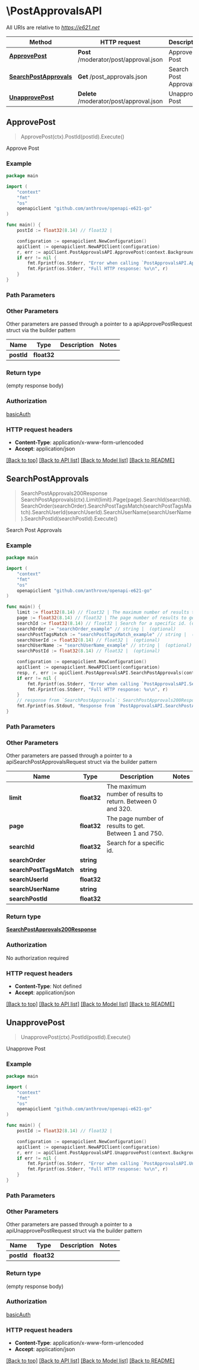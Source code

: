 # \PostApprovalsAPI

All URIs are relative to *https://e621.net*

Method | HTTP request | Description
------------- | ------------- | -------------
[**ApprovePost**](PostApprovalsAPI.md#ApprovePost) | **Post** /moderator/post/approval.json | Approve Post
[**SearchPostApprovals**](PostApprovalsAPI.md#SearchPostApprovals) | **Get** /post_approvals.json | Search Post Approvals
[**UnapprovePost**](PostApprovalsAPI.md#UnapprovePost) | **Delete** /moderator/post/approval.json | Unapprove Post



## ApprovePost

> ApprovePost(ctx).PostId(postId).Execute()

Approve Post



### Example

```go
package main

import (
	"context"
	"fmt"
	"os"
	openapiclient "github.com/anthrove/openapi-e621-go"
)

func main() {
	postId := float32(8.14) // float32 | 

	configuration := openapiclient.NewConfiguration()
	apiClient := openapiclient.NewAPIClient(configuration)
	r, err := apiClient.PostApprovalsAPI.ApprovePost(context.Background()).PostId(postId).Execute()
	if err != nil {
		fmt.Fprintf(os.Stderr, "Error when calling `PostApprovalsAPI.ApprovePost``: %v\n", err)
		fmt.Fprintf(os.Stderr, "Full HTTP response: %v\n", r)
	}
}
```

### Path Parameters



### Other Parameters

Other parameters are passed through a pointer to a apiApprovePostRequest struct via the builder pattern


Name | Type | Description  | Notes
------------- | ------------- | ------------- | -------------
 **postId** | **float32** |  | 

### Return type

 (empty response body)

### Authorization

[basicAuth](../README.md#basicAuth)

### HTTP request headers

- **Content-Type**: application/x-www-form-urlencoded
- **Accept**: application/json

[[Back to top]](#) [[Back to API list]](../README.md#documentation-for-api-endpoints)
[[Back to Model list]](../README.md#documentation-for-models)
[[Back to README]](../README.md)


## SearchPostApprovals

> SearchPostApprovals200Response SearchPostApprovals(ctx).Limit(limit).Page(page).SearchId(searchId).SearchOrder(searchOrder).SearchPostTagsMatch(searchPostTagsMatch).SearchUserId(searchUserId).SearchUserName(searchUserName).SearchPostId(searchPostId).Execute()

Search Post Approvals



### Example

```go
package main

import (
	"context"
	"fmt"
	"os"
	openapiclient "github.com/anthrove/openapi-e621-go"
)

func main() {
	limit := float32(8.14) // float32 | The maximum number of results to return. Between 0 and 320. (optional)
	page := float32(8.14) // float32 | The page number of results to get. Between 1 and 750. (optional)
	searchId := float32(8.14) // float32 | Search for a specific id. (optional)
	searchOrder := "searchOrder_example" // string |  (optional)
	searchPostTagsMatch := "searchPostTagsMatch_example" // string |  (optional)
	searchUserId := float32(8.14) // float32 |  (optional)
	searchUserName := "searchUserName_example" // string |  (optional)
	searchPostId := float32(8.14) // float32 |  (optional)

	configuration := openapiclient.NewConfiguration()
	apiClient := openapiclient.NewAPIClient(configuration)
	resp, r, err := apiClient.PostApprovalsAPI.SearchPostApprovals(context.Background()).Limit(limit).Page(page).SearchId(searchId).SearchOrder(searchOrder).SearchPostTagsMatch(searchPostTagsMatch).SearchUserId(searchUserId).SearchUserName(searchUserName).SearchPostId(searchPostId).Execute()
	if err != nil {
		fmt.Fprintf(os.Stderr, "Error when calling `PostApprovalsAPI.SearchPostApprovals``: %v\n", err)
		fmt.Fprintf(os.Stderr, "Full HTTP response: %v\n", r)
	}
	// response from `SearchPostApprovals`: SearchPostApprovals200Response
	fmt.Fprintf(os.Stdout, "Response from `PostApprovalsAPI.SearchPostApprovals`: %v\n", resp)
}
```

### Path Parameters



### Other Parameters

Other parameters are passed through a pointer to a apiSearchPostApprovalsRequest struct via the builder pattern


Name | Type | Description  | Notes
------------- | ------------- | ------------- | -------------
 **limit** | **float32** | The maximum number of results to return. Between 0 and 320. | 
 **page** | **float32** | The page number of results to get. Between 1 and 750. | 
 **searchId** | **float32** | Search for a specific id. | 
 **searchOrder** | **string** |  | 
 **searchPostTagsMatch** | **string** |  | 
 **searchUserId** | **float32** |  | 
 **searchUserName** | **string** |  | 
 **searchPostId** | **float32** |  | 

### Return type

[**SearchPostApprovals200Response**](SearchPostApprovals200Response.md)

### Authorization

No authorization required

### HTTP request headers

- **Content-Type**: Not defined
- **Accept**: application/json

[[Back to top]](#) [[Back to API list]](../README.md#documentation-for-api-endpoints)
[[Back to Model list]](../README.md#documentation-for-models)
[[Back to README]](../README.md)


## UnapprovePost

> UnapprovePost(ctx).PostId(postId).Execute()

Unapprove Post



### Example

```go
package main

import (
	"context"
	"fmt"
	"os"
	openapiclient "github.com/anthrove/openapi-e621-go"
)

func main() {
	postId := float32(8.14) // float32 | 

	configuration := openapiclient.NewConfiguration()
	apiClient := openapiclient.NewAPIClient(configuration)
	r, err := apiClient.PostApprovalsAPI.UnapprovePost(context.Background()).PostId(postId).Execute()
	if err != nil {
		fmt.Fprintf(os.Stderr, "Error when calling `PostApprovalsAPI.UnapprovePost``: %v\n", err)
		fmt.Fprintf(os.Stderr, "Full HTTP response: %v\n", r)
	}
}
```

### Path Parameters



### Other Parameters

Other parameters are passed through a pointer to a apiUnapprovePostRequest struct via the builder pattern


Name | Type | Description  | Notes
------------- | ------------- | ------------- | -------------
 **postId** | **float32** |  | 

### Return type

 (empty response body)

### Authorization

[basicAuth](../README.md#basicAuth)

### HTTP request headers

- **Content-Type**: application/x-www-form-urlencoded
- **Accept**: application/json

[[Back to top]](#) [[Back to API list]](../README.md#documentation-for-api-endpoints)
[[Back to Model list]](../README.md#documentation-for-models)
[[Back to README]](../README.md)

